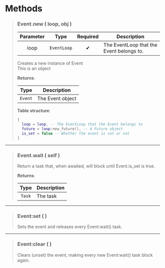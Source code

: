 # Methods
>### Event.new ( loop, obj )
>| Parameter | Type | Required | Description |
>| :-: | :-: | :-: | - |
>| loop | `EventLoop` | ✔ | The EventLoop that the Event belongs to. |
>
>Creates a new instance of Event<br>
>This is an object
>
>**Returns**:
>
>| Type | Description |
>| :-: | - |
>| `Event` | The Event object |
>
>**Table structure**:
>```Lua
>{
>	loop = loop, -- The EventLoop that the Event belongs to
>	future = loop:new_future(), -- A Future object
>	is_set = false -- Whether the event is set or not
>}
>```
---
>### Event.wait ( self )
>
>Return a task that, when awaited, will block until Event.is_set is true.
>
>**Returns**:
>
>| Type | Description |
>| :-: | - |
>| `Task` | The task |
>
---
>### Event:set (  )
>
>Sets the event and releases every Event:wait() task.
>
---
>### Event:clear (  )
>
>Clears (unset) the event, making every new Event:wait() task block again.
>